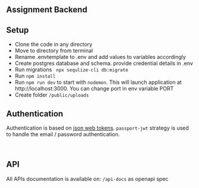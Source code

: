 ## Assignment Backend

## Setup

- Clone the code in any directory
- Move to directory from terminal
- Rename .envtemplate to .env and add values to variables accordingly
- Create postgres database and schema. provide credential details in .env
- Run migrations ` npx sequlize-cli db:migrate`
- Run `npm install`
- Run `npm run dev` to start with `nodemon`. This will launch application at http://localhost:3000. You can change port in env variable PORT
- Create folder `/public/uploads`

## Authentication

Authentication is based on [json web tokens](https://jwt.io). `passport-jwt` strategy is used to handle the email /
password authentication.

<br />

## API

All APIs documentation is available on: `/api-docs` as openapi spec
